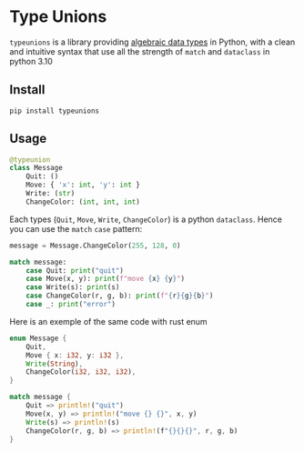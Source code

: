 # Type Unions

`typeunions` is a library providing [algebraic data types](https://en.wikipedia.org/wiki/Algebraic_data_type) in Python, with a clean and intuitive syntax that use all the strength of `match` and `dataclass` in python 3.10

## Install

```console
pip install typeunions
```

## Usage

```python
@typeunion
class Message
    Quit: ()
    Move: { 'x': int, 'y': int }
    Write: (str)
    ChangeColor: (int, int, int)
```

Each types (`Quit`, `Move`, `Write`, `ChangeColor`) is a python `dataclass`. Hence you can use the `match` `case` pattern:

```python
message = Message.ChangeColor(255, 128, 0)

match message:
    case Quit: print("quit")
    case Move(x, y): print(f"move {x} {y}")
    case Write(s): print(s)
    case ChangeColor(r, g, b): print(f"{r}{g}{b}")
    case _: print("error")
```


Here is an exemple of the same code with rust enum
```rust
enum Message {
    Quit,
    Move { x: i32, y: i32 },
    Write(String),
    ChangeColor(i32, i32, i32),
}
```

```rust
match message {
    Quit => println!("quit")
    Move(x, y) => println!("move {} {}", x, y)
    Write(s) => println!(s)
    ChangeColor(r, g, b) => println!(f"{}{}{}", r, g, b)
}
```
